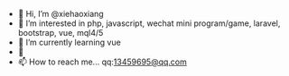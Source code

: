 - 👋 Hi, I’m @xiehaoxiang
- 👀 I’m interested in php, javascript, wechat mini program/game, laravel, bootstrap, vue, mql4/5
- 🌱 I’m currently learning vue
- 💞️ 
- 📫 How to reach me... qq:13459695@qq.com

<!---
xiehaoxiang/xiehaoxiang is a ✨ special ✨ repository because its `README.md` (this file) appears on your GitHub profile.
You can click the Preview link to take a look at your changes.
--->
